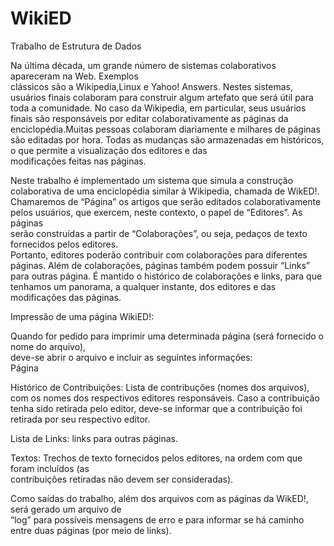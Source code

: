 # WikiED
Trabalho de Estrutura de Dados 

Na última	década,	um grande	número de	sistemas colaborativos apareceram	na Web. Exemplos	
clássicos	são	a	Wikipedia,Linux	e	Yahoo! Answers. Nestes sistemas, usuários finais colaboram
para construir algum artefato que será útil para toda	a comunidade.	No caso	da Wikipedia,	em 
particular,	seus usuários	finais são responsáveis por	editar colaborativamente as	páginas da 
enciclopédia.Muitas pessoas colaboram diariamente e milhares	de páginas são editadas	por	hora. 
Todas	as mudanças	são	armazenadas em históricos, o que permite a visualização	dos	editores e das	
modificações feitas nas páginas.

Neste	trabalho é implementado	um sistema que simula a construção colaborativa	de uma enciclopédia	
similar	à	Wikipedia, chamada de WikED!. Chamaremos de	“Página” os	artigos	que	serão	editados 
colaborativamente	pelos usuários, que	exercem, neste contexto, o papel de	“Editores”.	As páginas	 
serão	construídas	a	partir de	“Colaborações”,	ou seja, pedaços de texto	fornecidos pelos editores.	 
Portanto,	editores poderão contribuir com	colaborações para	diferentes páginas. Além de	colaborações,
páginas também podem possuir “Links” para outras página. É	mantido o histórico	de colaborações e	links,
para que tenhamos um panorama, a	qualquer instante, dos editores	e das	modificações das páginas.

Impressão de uma página WikiED!:

Quando for pedido	para imprimir	uma	determinada	página (será fornecido o nome do arquivo),	
deve-se	abrir	o	arquivo	e	incluir	as	seguintes	informações:	
Página	<nome da pagina>

Histórico	de	Contribuições: Lista de contribuções (nomes dos	arquivos), com os nomes dos	
respectivos editores responsáveis. Caso a contribuição tenha sido	retirada pelo	editor, deve-se	
informar que a contribuição foi retirada por seu respectivo editor.

Lista de Links: links para outras páginas.

Textos: Trechos	de texto fornecidos	pelos	editores, na ordem com que foram incluídos (as	
contribuições	retiradas	não	devem	ser	consideradas).

Como saídas do trabalho, além dos arquivos com as páginas da WikED!, será gerado um arquivo de	
“log” para possíveis mensagens de erro e para informar se há caminho entre duas	páginas	(por meio	de links).	
